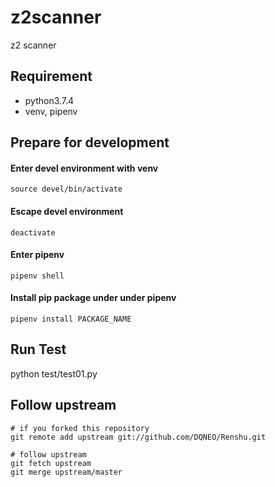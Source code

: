 # z2scanner
z2 scanner

## Requirement
- python3.7.4
- venv, pipenv

## Prepare for development
#### Enter devel environment with venv
`source devel/bin/activate`
#### Escape devel environment
`deactivate`

#### Enter pipenv
`pipenv shell`

#### Install pip package under under pipenv
`pipenv install PACKAGE_NAME`

## Run Test
python test/test01.py

## Follow upstream
```
# if you forked this repository
git remote add upstream git://github.com/DQNEO/Renshu.git

# follow upstream
git fetch upstream
git merge upstream/master
```
